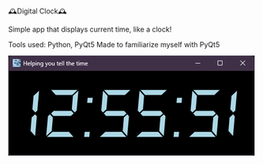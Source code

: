 🕰️Digital Clock🕰️

Simple app that displays current time, like a clock!

Tools used: Python, PyQt5
Made to familiarize myself with PyQt5

![DClockUI](dclockui.png)
